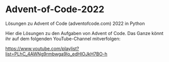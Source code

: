 # Advent-of-Code-2022
Lösungen zu Advent of Code (adventofcode.com) 2022 in Python

Hier die Lösungen zu den Aufgaben von Advent of Code. Das Ganze könnt ihr auf dem folgenden YouTube-Channel mitverfolgen: 

https://www.youtube.com/playlist?list=PLhC_4AWNg9rmbwga9lo_edHlOJkH7BO-h

